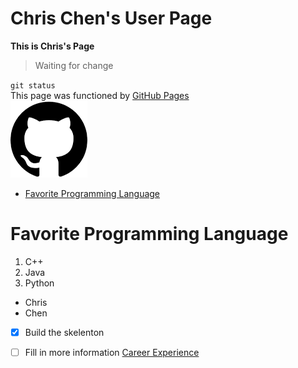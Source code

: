 # Chris Chen's User Page
**This is Chris's Page**
>
> Waiting for change
> 
`git status`  
This page was functioned by [GitHub Pages](https://pages.github.com/)  
![](download.png)  
- [Favorite Programming Language](#favorite_programming_language)
# Favorite Programming Language
1. C++
2. Java
3. Python
- Chris
- Chen
- [x] Build the skelenton
- [ ] Fill in more information
[Career Experience](Page2.md)  

